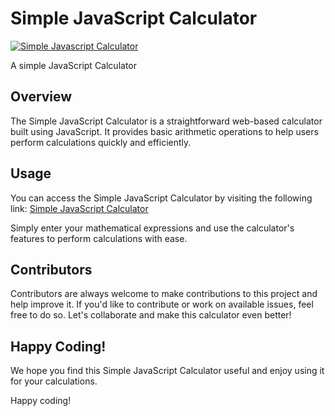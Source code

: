 # Simple JavaScript Calculator

[![Simple Javascript Calculator](https://raw.githubusercontent.com/harsh98trivedi/Simple-JavaScript-Calculator/master/images/meta.jpg)](https://majjigapavani.github.io/Simple-Calculator/)

A simple JavaScript Calculator 

## Overview

The Simple JavaScript Calculator is a straightforward web-based calculator built using JavaScript. It provides basic arithmetic operations to help users perform calculations quickly and efficiently.

## Usage

You can access the Simple JavaScript Calculator by visiting the following link: [Simple JavaScript Calculator](https://majjigapavani.github.io/Simple-Calculator/)

Simply enter your mathematical expressions and use the calculator's features to perform calculations with ease.

## Contributors

Contributors are always welcome to make contributions to this project and help improve it. If you'd like to contribute or work on available issues, feel free to do so. Let's collaborate and make this calculator even better!

## Happy Coding!

We hope you find this Simple JavaScript Calculator useful and enjoy using it for your calculations.

Happy coding!
